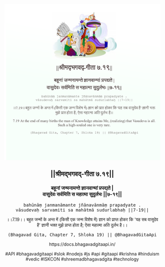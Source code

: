 <img src="../../asset/BG_7_19.png"/>
<center><h2>||श्रीमद्‍भगवद्‍-गीता ७.१९||</h2>
<h3>बहूनां जन्मनामन्ते ज्ञानवान्मां प्रपद्यते |<br/>वासुदेवः सर्वमिति स महात्मा सुदुर्लभः ||७-१९||</h3>
<pre>bahūnāṃ janmanāmante jñānavānmāṃ prapadyate .<br/>vāsudevaḥ sarvamiti sa mahātmā sudurlabhaḥ ||7-19||</pre>
<p>।।7.19।। बहुत जन्मों के अन्त में (किसी एक जन्म विशेष में) ज्ञान को प्राप्त होकर कि 'यह सब वासुदेव है' ज्ञानी भक्त मुझे प्राप्त होता है; ऐसा महात्मा अति दुर्लभ है।।</p>
<pre>(Bhagavad Gita, Chapter 7, Shloka 19) || @BhagavadGitaApi</pre><p>https://docs.bhagavadgitaapi.in/</p><p>#API #bhagavadgitaapi #slok #nodejs #js #api #gitaapi #krishna #hinduism #vedic #ISKCON #shreemadbhagavadgita #technology</p></center>